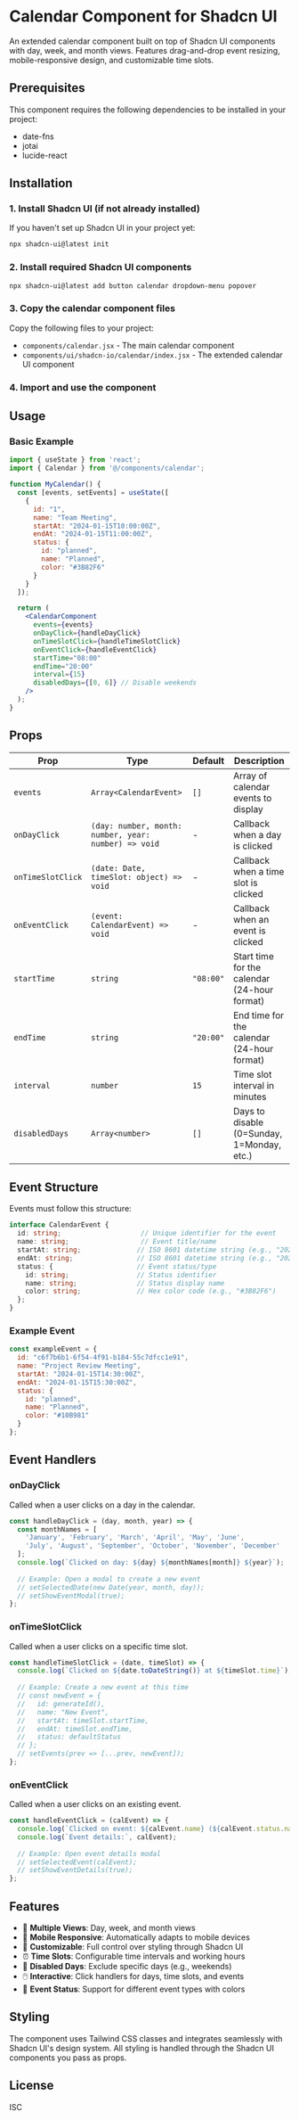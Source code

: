 # Calendar Component for Shadcn UI

An extended calendar component built on top of Shadcn UI components with day, week, and month views. Features drag-and-drop event resizing, mobile-responsive design, and customizable time slots.

## Prerequisites

This component requires the following dependencies to be installed in your project:

- date-fns
- jotai
- lucide-react

## Installation

### 1. Install Shadcn UI (if not already installed)

If you haven't set up Shadcn UI in your project yet:

```bash
npx shadcn-ui@latest init
```

### 2. Install required Shadcn UI components

```bash
npx shadcn-ui@latest add button calendar dropdown-menu popover
```

### 3. Copy the calendar component files

Copy the following files to your project:

- `components/calendar.jsx` - The main calendar component
- `components/ui/shadcn-io/calendar/index.jsx` - The extended calendar UI component

### 4. Import and use the component

## Usage

### Basic Example

```jsx
import { useState } from 'react';
import { Calendar } from '@/components/calendar';

function MyCalendar() {
  const [events, setEvents] = useState([
    {
      id: "1",
      name: "Team Meeting",
      startAt: "2024-01-15T10:00:00Z",
      endAt: "2024-01-15T11:00:00Z",
      status: { 
        id: "planned", 
        name: "Planned", 
        color: "#3B82F6" 
      }
    }
  ]);

  return (
    <CalendarComponent 
      events={events}
      onDayClick={handleDayClick}
      onTimeSlotClick={handleTimeSlotClick}
      onEventClick={handleEventClick}
      startTime="08:00"
      endTime="20:00"
      interval={15}
      disabledDays={[0, 6]} // Disable weekends
    />
  );
}
```

## Props

| Prop | Type | Default | Description |
|------|------|---------|-------------|
| `events` | `Array<CalendarEvent>` | `[]` | Array of calendar events to display |
| `onDayClick` | `(day: number, month: number, year: number) => void` | - | Callback when a day is clicked |
| `onTimeSlotClick` | `(date: Date, timeSlot: object) => void` | - | Callback when a time slot is clicked |
| `onEventClick` | `(event: CalendarEvent) => void` | - | Callback when an event is clicked |
| `startTime` | `string` | `"08:00"` | Start time for the calendar (24-hour format) |
| `endTime` | `string` | `"20:00"` | End time for the calendar (24-hour format) |
| `interval` | `number` | `15` | Time slot interval in minutes |
| `disabledDays` | `Array<number>` | `[]` | Days to disable (0=Sunday, 1=Monday, etc.) |

## Event Structure

Events must follow this structure:

```typescript
interface CalendarEvent {
  id: string;                    // Unique identifier for the event
  name: string;                  // Event title/name
  startAt: string;              // ISO 8601 datetime string (e.g., "2024-01-15T10:00:00Z")
  endAt: string;                // ISO 8601 datetime string (e.g., "2024-01-15T11:00:00Z")
  status: {                     // Event status/type
    id: string;                 // Status identifier
    name: string;               // Status display name
    color: string;              // Hex color code (e.g., "#3B82F6")
  };
}
```

### Example Event

```javascript
const exampleEvent = {
  id: "c6f7b6b1-6f54-4f91-b184-55c7dfcc1e91",
  name: "Project Review Meeting",
  startAt: "2024-01-15T14:30:00Z",
  endAt: "2024-01-15T15:30:00Z",
  status: { 
    id: "planned", 
    name: "Planned", 
    color: "#10B981" 
  }
};
```

## Event Handlers

### onDayClick

Called when a user clicks on a day in the calendar.

```javascript
const handleDayClick = (day, month, year) => {
  const monthNames = [
    'January', 'February', 'March', 'April', 'May', 'June',
    'July', 'August', 'September', 'October', 'November', 'December'
  ];
  console.log(`Clicked on day: ${day} ${monthNames[month]} ${year}`);
  
  // Example: Open a modal to create a new event
  // setSelectedDate(new Date(year, month, day));
  // setShowEventModal(true);
};
```

### onTimeSlotClick

Called when a user clicks on a specific time slot.

```javascript
const handleTimeSlotClick = (date, timeSlot) => {
  console.log(`Clicked on ${date.toDateString()} at ${timeSlot.time}`);
  
  // Example: Create a new event at this time
  // const newEvent = {
  //   id: generateId(),
  //   name: "New Event",
  //   startAt: timeSlot.startTime,
  //   endAt: timeSlot.endTime,
  //   status: defaultStatus
  // };
  // setEvents(prev => [...prev, newEvent]);
};
```

### onEventClick

Called when a user clicks on an existing event.

```javascript
const handleEventClick = (calEvent) => {
  console.log(`Clicked on event: ${calEvent.name} (${calEvent.status.name})`);
  console.log(`Event details:`, calEvent);
  
  // Example: Open event details modal
  // setSelectedEvent(calEvent);
  // setShowEventDetails(true);
};
```


## Features

- 📅 **Multiple Views**: Day, week, and month views
- 📱 **Mobile Responsive**: Automatically adapts to mobile devices
- 🎨 **Customizable**: Full control over styling through Shadcn UI
- ⏰ **Time Slots**: Configurable time intervals and working hours
- 🚫 **Disabled Days**: Exclude specific days (e.g., weekends)
- 🖱️ **Interactive**: Click handlers for days, time slots, and events
- 🎯 **Event Status**: Support for different event types with colors

## Styling

The component uses Tailwind CSS classes and integrates seamlessly with Shadcn UI's design system. All styling is handled through the Shadcn UI components you pass as props.

## License

ISC